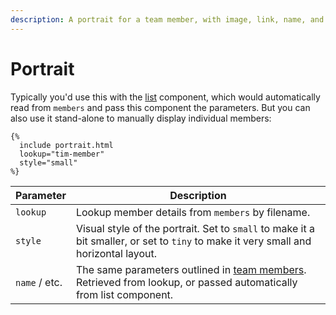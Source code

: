 ```yaml
---
description: A portrait for a team member, with image, link, name, and role
---
```


# Portrait

Typically you'd use this with the [list](list.md) component, which would automatically read from `members` and pass this component the parameters. But you can also use it stand-alone to manually display individual members:

```liquid
{%
  include portrait.html
  lookup="tim-member"
  style="small"
%}
```

| Parameter     | Description                                                                                                                             |
| ------------- | --------------------------------------------------------------------------------------------------------------------------------------- |
| `lookup`      | Lookup member details from `members` by filename.                                                                                       |
| `style`       | Visual style of the portrait. Set to `small` to make it a bit smaller, or set to `tiny` to make it very small and horizontal layout.    |
| `name` / etc. | The same parameters outlined in [team members](../team-members.md). Retrieved from lookup, or passed automatically from list component. |
